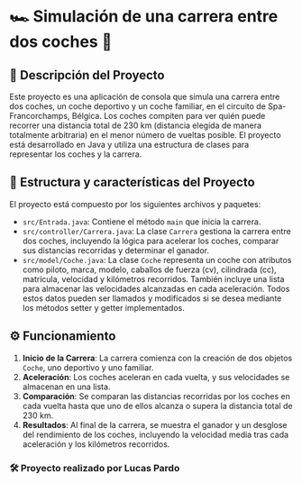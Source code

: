 # 🏎️ Simulación de una carrera entre dos coches 🏁

## 📄 Descripción del Proyecto

Este proyecto es una aplicación de consola que simula una carrera entre dos coches, un coche deportivo y un coche familiar, en el circuito de Spa-Francorchamps, Bélgica. Los coches compiten para ver quién puede recorrer una distancia total de 230 km (distancia elegida de manera totalmente arbitraria) en el menor número de vueltas posible. El proyecto está desarrollado en Java y utiliza una estructura de clases para representar los coches y la carrera.

## 📂 Estructura y características del Proyecto 

El proyecto está compuesto por los siguientes archivos y paquetes:

- `src/Entrada.java`: Contiene el método `main` que inicia la carrera.
- `src/controller/Carrera.java`: La clase `Carrera` gestiona la carrera entre dos coches, incluyendo la lógica para acelerar los coches, comparar sus distancias recorridas y determinar el ganador.
- `src/model/Coche.java`: La clase `Coche` representa un coche con atributos como piloto, marca, modelo, caballos de fuerza (cv), cilindrada (cc), matrícula, velocidad y kilómetros recorridos. También incluye una lista para almacenar las velocidades alcanzadas en cada aceleración. Todos estos datos pueden ser llamados y modificados si se desea mediante los métodos setter y getter implementados.

## ⚙️ Funcionamiento

1. **Inicio de la Carrera**: La carrera comienza con la creación de dos objetos `Coche`, uno deportivo y uno familiar.
2. **Aceleración**: Los coches aceleran en cada vuelta, y sus velocidades se almacenan en una lista.
3. **Comparación**: Se comparan las distancias recorridas por los coches en cada vuelta hasta que uno de ellos alcanza o supera la distancia total de 230 km.
4. **Resultados**: Al final de la carrera, se muestra el ganador y un desglose del rendimiento de los coches, incluyendo la velocidad media tras cada aceleración y los kilómetros recorridos.

### 🛠️ Proyecto realizado por Lucas Pardo
